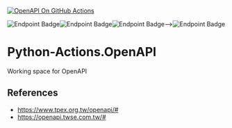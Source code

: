 [![OpenAPI On GitHub Actions](https://github.com/wenchiehlee/Python-Actions.OpenAPI/actions/workflows/Action.yaml/badge.svg)](https://github.com/wenchiehlee/Python-Actions.OpenAPI/actions/workflows/Action.yaml)

![Endpoint Badge](https://img.shields.io/endpoint?url=https://raw.githubusercontent.com/wenchiehlee/Python-Actions.OpenAPI/refs/heads/main/TWSE.json)![Endpoint Badge](https://img.shields.io/endpoint?url=https://raw.githubusercontent.com/wenchiehlee/Python-Actions.OpenAPI/refs/heads/main/TPEX_MB.json)![Endpoint Badge](https://img.shields.io/endpoint?url=https://raw.githubusercontent.com/wenchiehlee/Python-Actions.OpenAPI/refs/heads/main/TPEX_ESB.json)⟶![Endpoint Badge](https://img.shields.io/endpoint?url=https://raw.githubusercontent.com/wenchiehlee/Python-Actions.OpenAPI/refs/heads/main/TWSE_TPEX.json)

# Python-Actions.OpenAPI
Working space for OpenAPI

## References
* https://www.tpex.org.tw/openapi/#
* https://openapi.twse.com.tw/#
